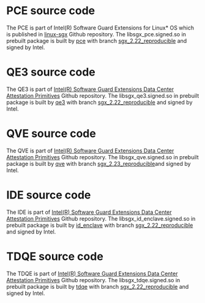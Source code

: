 # PCE source code
The PCE is part of Intel(R) Software Guard Extensions for Linux\* OS which is published in [linux-sgx](https://github.com/intel/linux-sgx/) Github repository. The libsgx_pce.signed.so in prebuilt package is built by [pce](https://github.com/intel/linux-sgx/tree/master/psw/ae/pce) with branch [sgx_2.22_reproducible](https://github.com/intel/linux-sgx/tree/sgx_2.22_reproducible) and signed by Intel.

# QE3 source code
The QE3 is part of [Intel(R) Software Guard Extensions Data Center Attestation Primitives](https://github.com/intel/SGXDataCenterAttestationPrimitives/) Github repository. The libsgx_qe3.signed.so in prebuilt package is built by [qe3](https://github.com/intel/SGXDataCenterAttestationPrimitives/tree/master/QuoteGeneration/quote_wrapper/quote/enclave) with branch [sgx_2.22_reproducible](https://github.com/intel/linux-sgx/tree/sgx_2.22_reproducible) and signed by Intel.

# QVE source code
The QVE is part of [Intel(R) Software Guard Extensions Data Center Attestation Primitives](https://github.com/intel/SGXDataCenterAttestationPrimitives/) Github repository. The libsgx_qve.signed.so in prebuilt package is built by [qve](https://github.com/intel/SGXDataCenterAttestationPrimitives/tree/master/QuoteVerification/QvE/Enclave) with branch [sgx_2.23_reproducible](https://github.com/intel/linux-sgx/tree/sgx_2.23_reproducible)and signed by Intel.

# IDE source code
The IDE is part of [Intel(R) Software Guard Extensions Data Center Attestation Primitives](https://github.com/intel/SGXDataCenterAttestationPrimitives/) Github repository. The libsgx_id_enclave.signed.so in prebuilt package is built by [id_enclave](https://github.com/intel/SGXDataCenterAttestationPrimitives/tree/master/QuoteGeneration/quote_wrapper/quote/id_enclave) with branch [sgx_2.22_reproducible](https://github.com/intel/linux-sgx/tree/sgx_2.22_reproducible) and signed by Intel.

# TDQE source code
The TDQE is part of [Intel(R) Software Guard Extensions Data Center Attestation Primitives](https://github.com/intel/SGXDataCenterAttestationPrimitives/) Github repository. The libsgx_tdqe.signed.so in prebuilt package is built by [tdqe](https://github.com/intel/SGXDataCenterAttestationPrimitives/tree/master/QuoteGeneration/quote_wrapper/tdx_quote/enclave) with branch [sgx_2.22_reproducible](https://github.com/intel/linux-sgx/tree/sgx_2.22_reproducible) and signed by Intel.
